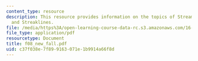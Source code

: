 ```yaml
---
content_type: resource
description: This resource provides information on the topics of Streamlines, Pathlines
  and Streaklines.
file: /media/https%3A/open-learning-course-data-rc.s3.amazonaws.com/16-01-unified-engineering-i-ii-iii-iv-fall-2005-spring-2006/c37f038e7f899163071e1b9914a66f8d_f08_new_fall.pdf
file_type: application/pdf
resourcetype: Document
title: f08_new_fall.pdf
uid: c37f038e-7f89-9163-071e-1b9914a66f8d
---
```

